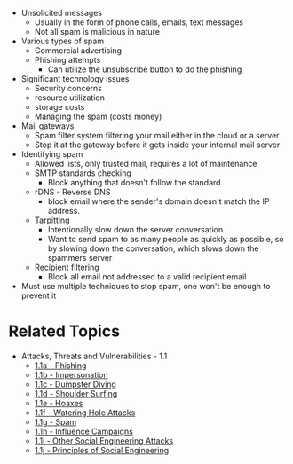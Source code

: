 - Unsolicited messages
	- Usually in the form of phone calls, emails, text messages
	- Not all spam is malicious in nature
- Various types of spam
	- Commercial advertising
	- Phishing attempts
		- Can utilize the unsubscribe button to do the phishing
- Significant technology issues
	- Security concerns
	- resource utilization
	- storage costs
	- Managing the spam (costs money)
- Mail gateways
	- Spam filter system filtering your mail either in the cloud or a server
	- Stop it at the gateway before it gets inside your internal mail server
- Identifying spam
	- Allowed lists, only trusted mail, requires a lot of maintenance
	- SMTP standards checking
		- Block anything that doesn't follow the standard
	- rDNS - Reverse DNS
		- block email where the sender's domain doesn't match the IP address.
	- Tarpitting
		- Intentionally slow down the server conversation
		- Want to send spam to as many people as quickly as possible, so by slowing down the conversation, which slows down the spammers server
	- Recipient filtering
		- Block all email not addressed to a valid recipient email
- Must use multiple techniques to stop spam, one won't be enough to prevent it

# Related Topics
- Attacks, Threats and Vulnerabilities - 1.1
	-  [1.1a - Phishing](1.1a-Phishing.md)
	-  [1.1b - Impersonation](1.1b-Impersonation.md)
	-  [1.1c - Dumpster Diving](1.1c-Dumpster-Diving.md)
	-  [1.1d - Shoulder Surfing](1.1d-Shoulder-Surfing.md)
	- [1.1e - Hoaxes](1.1e-Hoaxes.md)
	- [1.1f - Watering Hole Attacks](1.1f-Watering-Hole-Attacks.md)
	- [1.1g - Spam](1.1g-Spam.md)
	- [1.1h - Influence Campaigns](1.1h-Influence-Campaigns.md)
	- [1.1i - Other Social Engineering Attacks](1.1i-Other-Social-Engineering-Attacks.md)
	- [1.1j - Principles of Social Engineering](1.1j-Principles-of-Social-Engineering.md)